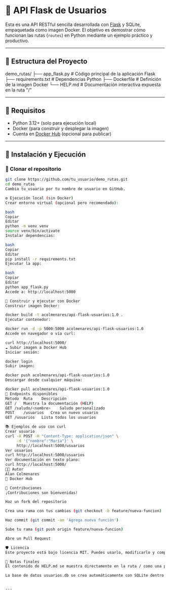 # 🚀 API Flask de Usuarios

Esta es una API RESTful sencilla desarrollada con [Flask](https://flask.palletsprojects.com/) y SQLite, empaquetada como imagen Docker. El objetivo es demostrar cómo funcionan las rutas (`routes`) en Python mediante un ejemplo práctico y productivo.

---

## 📁 Estructura del Proyecto

demo_rutas/
├── app_flask.py # Código principal de la aplicación Flask
├── requirements.txt # Dependencias Python
├── Dockerfile # Definición de la imagen Docker
└── HELP.md # Documentación interactiva expuesta en la ruta "/"

---

## 🧰 Requisitos

- Python 3.12+ (solo para ejecución local)
- Docker (para construir y desplegar la imagen)
- Cuenta en [Docker Hub](https://hub.docker.com/) (opcional para publicar)

---

## 🚀 Instalación y Ejecución

### 🔧 Clonar el repositorio

```bash
git clone https://github.com/tu_usuario/demo_rutas.git
cd demo_rutas
Cambia tu_usuario por tu nombre de usuario en GitHub.

⚙️ Ejecución local (sin Docker)
Crear entorno virtual (opcional pero recomendado):

bash
Copiar
Editar
python -m venv venv
source venv/bin/activate
Instalar dependencias:

bash
Copiar
Editar
pip install -r requirements.txt
Ejecutar la app:

bash
Copiar
Editar
python app_flask.py
Accede a: http://localhost:5000

🐳 Construir y ejecutar con Docker
Construir imagen Docker:

docker build -t acolmenares/api-flask-usuarios:1.0 .
Ejecutar contenedor:

docker run -d -p 5000:5000 acolmenares/api-flask-usuarios:1.0
Accede en navegador o vía curl:

curl http://localhost:5000/
☁️ Subir imagen a Docker Hub
Iniciar sesión:

docker login
Subir imagen:

docker push acolmenares/api-flask-usuarios:1.0
Descargar desde cualquier máquina:

docker pull acolmenares/api-flask-usuarios:1.0
🔌 Endpoints disponibles
Método	Ruta	Descripción
GET	/	Muestra la documentación (HELP)
GET	/saludo/<nombre>	Saludo personalizado
POST	/usuarios	Crea un nuevo usuario
GET	/usuarios	Lista todos los usuarios

📚 Ejemplos de uso con curl
Crear usuario
curl -X POST -H "Content-Type: application/json" \
     -d '{"nombre":"María"}' \
     http://localhost:5000/usuarios
Ver usuarios
curl http://localhost:5000/usuarios
Ver documentación en texto plano:
curl http://localhost:5000/
🧑‍💻 Autor
Alan Colmenares
🔗 Docker Hub

🙌 Contribuciones
¡Contribuciones son bienvenidas!

Haz un fork del repositorio

Crea una rama con tus cambios (git checkout -b feature/nueva-funcion)

Haz commit (git commit -am 'Agrega nueva función')

Sube tu rama (git push origin feature/nueva-funcion)

Abre un Pull Request

🛡️ Licencia
Este proyecto está bajo licencia MIT. Puedes usarlo, modificarlo y compartirlo libremente.

📌 Notas finales
El contenido de HELP.md se muestra directamente en la ruta / como una página HTML.

La base de datos usuarios.db se crea automáticamente con SQLite dentro del contenedor o carpeta local.


---










